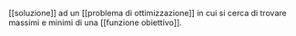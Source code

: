 [[soluzione]] ad un [[problema di ottimizzazione]] in cui si cerca di trovare massimi e minimi di una [[funzione obiettivo]].
